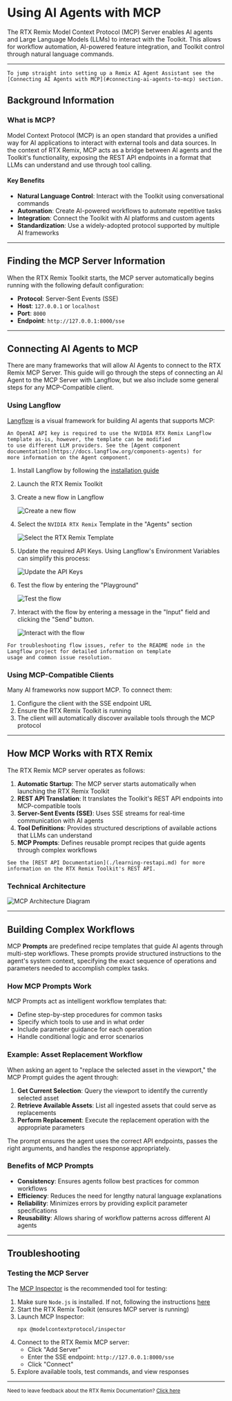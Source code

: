 # Using AI Agents with MCP

The RTX Remix Model Context Protocol (MCP) Server enables AI agents and Large Language Models (LLMs) to interact with
the Toolkit. This allows for workflow automation, AI-powered feature integration, and Toolkit control through natural
language commands.

***

```{seealso}
To jump straight into setting up a Remix AI Agent Assistant see the [Connecting AI Agents with MCP](#connecting-ai-agents-to-mcp) section.
```

## Background Information

### What is MCP?

Model Context Protocol (MCP) is an open standard that provides a unified way for AI applications to interact with
external tools and data sources. In the context of RTX Remix, MCP acts as a bridge between AI agents and the Toolkit's
functionality, exposing the REST API endpoints in a format that LLMs can understand and use through tool calling.

#### Key Benefits

- **Natural Language Control**: Interact with the Toolkit using conversational commands
- **Automation**: Create AI-powered workflows to automate repetitive tasks
- **Integration**: Connect the Toolkit with AI platforms and custom agents
- **Standardization**: Use a widely-adopted protocol supported by multiple AI frameworks

***

## Finding the MCP Server Information

When the RTX Remix Toolkit starts, the MCP server automatically begins running with the following default configuration:

- **Protocol**: Server-Sent Events (SSE)
- **Host**: `127.0.0.1` or `localhost`
- **Port**: `8000`
- **Endpoint**: `http://127.0.0.1:8000/sse`

***

## Connecting AI Agents to MCP

There are many frameworks that will allow AI Agents to connect to the RTX Remix MCP Server. This guide will go through the steps of connecting an AI Agent to the MCP Server with Langflow, but we also include some general steps for any MCP-Compatible client.

### Using Langflow

[Langflow](https://www.langflow.org/) is a visual framework for building AI agents that supports MCP:

```{important}
An OpenAI API key is required to use the NVIDIA RTX Remix Langflow template as-is, however, the template can be modified
to use different LLM providers. See the [Agent component documentation](https://docs.langflow.org/components-agents) for
more information on the Agent component.
```

1) Install Langflow by following the [installation guide](https://docs.langflow.org/get-started-installation)

2) Launch the RTX Remix Toolkit

3) Create a new flow in Langflow

   ![Create a new flow](../data/images/langflow_01.png)

4) Select the `NVIDIA RTX Remix` Template in the "Agents" section

   ![Select the RTX Remix Template](../data/images/langflow_02.png)

5) Update the required API Keys. Using Langflow's Environment Variables can simplify this process:

   ![Update the API Keys](../data/images/langflow_03.png)

6) Test the flow by entering the "Playground"

   ![Test the flow](../data/images/langflow_04.png)

7) Interact with the flow by entering a message in the "Input" field and clicking the "Send" button.

   ![Interact with the flow](../data/images/langflow_05.png)

```{tip}
For troubleshooting flow issues, refer to the README node in the Langflow project for detailed information on template
usage and common issue resolution.
```

### Using MCP-Compatible Clients

Many AI frameworks now support MCP. To connect them:

1) Configure the client with the SSE endpoint URL
2) Ensure the RTX Remix Toolkit is running
3) The client will automatically discover available tools through the MCP protocol

***

## How MCP Works with RTX Remix

The RTX Remix MCP server operates as follows:

1. **Automatic Startup**: The MCP server starts automatically when launching the RTX Remix Toolkit
2. **REST API Translation**: It translates the Toolkit's REST API endpoints into MCP-compatible tools
3. **Server-Sent Events (SSE)**: Uses SSE streams for real-time communication with AI agents
4. **Tool Definitions**: Provides structured descriptions of available actions that LLMs can understand
5. **MCP Prompts**: Defines reusable prompt recipes that guide agents through complex workflows

```{seealso}
See the [REST API Documentation](./learning-restapi.md) for more information on the RTX Remix Toolkit's REST API.
```

### Technical Architecture

![MCP Architecture Diagram](../data/images/remix-mcp-architecture-diagram.png)

***

## Building Complex Workflows

MCP **Prompts** are predefined recipe templates that guide AI agents through multi-step workflows. These prompts provide
structured instructions to the agent's system context, specifying the exact sequence of operations and parameters needed
to accomplish complex tasks.

### How MCP Prompts Work

MCP Prompts act as intelligent workflow templates that:

- Define step-by-step procedures for common tasks
- Specify which tools to use and in what order
- Include parameter guidance for each operation
- Handle conditional logic and error scenarios

### Example: Asset Replacement Workflow

When asking an agent to "replace the selected asset in the viewport," the MCP Prompt guides the agent through:

1. **Get Current Selection**: Query the viewport to identify the currently selected asset
2. **Retrieve Available Assets**: List all ingested assets that could serve as replacements
3. **Perform Replacement**: Execute the replacement operation with the appropriate parameters

The prompt ensures the agent uses the correct API endpoints, passes the right arguments, and handles the response
appropriately.

### Benefits of MCP Prompts

- **Consistency**: Ensures agents follow best practices for common workflows
- **Efficiency**: Reduces the need for lengthy natural language explanations
- **Reliability**: Minimizes errors by providing explicit parameter specifications
- **Reusability**: Allows sharing of workflow patterns across different AI agents

***

## Troubleshooting

### Testing the MCP Server

The [MCP Inspector](https://github.com/modelcontextprotocol/inspector) is the recommended tool for testing:

1) Make sure `Node.js` is installed. If not, following the instructions [here](https://nodejs.org/en/download)
2) Start the RTX Remix Toolkit (ensures MCP server is running)
3) Launch MCP Inspector:
   ```bash
   npx @modelcontextprotocol/inspector
   ```
4) Connect to the RTX Remix MCP server:
    - Click "Add Server"
    - Enter the SSE endpoint: `http://127.0.0.1:8000/sse`
    - Click "Connect"
5) Explore available tools, test commands, and view responses

***
<sub> Need to leave feedback about the RTX Remix Documentation?  [Click here](https://github.com/NVIDIAGameWorks/rtx-remix/issues/new?assignees=nvdamien&labels=documentation%2Cfeedback%2Ctriage&projects=&template=documentation_feedback.yml&title=%5BDocumentation+feedback%5D%3A+) </sub>
